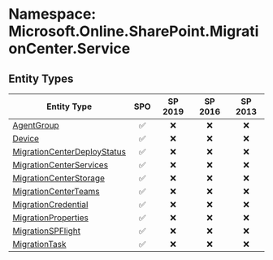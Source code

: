 # Namespace: Microsoft.Online.SharePoint.MigrationCenter.Service

## Entity Types

Entity Type | SPO | SP 2019 | SP 2016 | SP 2013
----------|:---:|:-------:|:-------:|:-------:
[AgentGroup](./EntityTypes/AgentGroup.md) | ✅ | ❌ | ❌ | ❌
[Device](./EntityTypes/Device.md) | ✅ | ❌ | ❌ | ❌
[MigrationCenterDeployStatus](./EntityTypes/MigrationCenterDeployStatus.md) | ✅ | ❌ | ❌ | ❌
[MigrationCenterServices](./EntityTypes/MigrationCenterServices.md) | ✅ | ❌ | ❌ | ❌
[MigrationCenterStorage](./EntityTypes/MigrationCenterStorage.md) | ✅ | ❌ | ❌ | ❌
[MigrationCenterTeams](./EntityTypes/MigrationCenterTeams.md) | ✅ | ❌ | ❌ | ❌
[MigrationCredential](./EntityTypes/MigrationCredential.md) | ✅ | ❌ | ❌ | ❌
[MigrationProperties](./EntityTypes/MigrationProperties.md) | ✅ | ❌ | ❌ | ❌
[MigrationSPFlight](./EntityTypes/MigrationSPFlight.md) | ✅ | ❌ | ❌ | ❌
[MigrationTask](./EntityTypes/MigrationTask.md) | ✅ | ❌ | ❌ | ❌